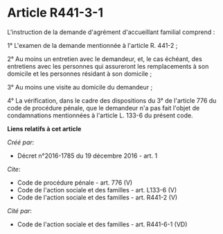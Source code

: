 # Article R441-3-1

L'instruction de la demande d'agrément d'accueillant familial comprend : 

1° L'examen de la demande mentionnée à l'article R. 441-2 ; 

2° Au moins un entretien avec le demandeur, et, le cas échéant, des entretiens avec les personnes qui assureront les
remplacements à son domicile et les personnes résidant à son domicile ; 

3° Au moins une visite au domicile du demandeur ; 

4° La vérification, dans le cadre des dispositions du 3° de l'article 776 du code de procédure pénale, que le demandeur n'a
pas fait l'objet de condamnations mentionnées à l'article L. 133-6 du présent code.

**Liens relatifs à cet article**

_Créé par_:

  - Décret n°2016-1785 du 19 décembre 2016 - art. 1

_Cite_:

  - Code de procédure pénale - art. 776 (V)
  - Code de l'action sociale et des familles - art. L133-6 (V)
  - Code de l'action sociale et des familles - art. R441-2 (V)

_Cité par_:

  - Code de l'action sociale et des familles - art. R441-6-1 (VD)
